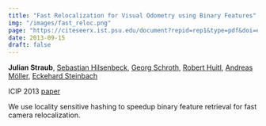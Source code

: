 ```yaml
---
title: "Fast Relocalization for Visual Odometry using Binary Features"
img: "/images/fast_reloc.png"
page: "https://citeseerx.ist.psu.edu/document?repid=rep1&type=pdf&doi=ead7fff772dfb41233fa5351c8e7fbbec303dc81"
date: 2013-09-15
draft: false
---
```

**Julian Straub**, 
[Sebastian Hilsenbeck](https://scholar.google.de/citations?user=TenY_v0AAAAJ), 
[Georg Schroth](https://scholar.google.com/citations?user=OrgfKhAAAAAJ), 
[Robert Huitl](https://scholar.google.com/citations?user=_vdEqpwAAAAJ), 
[Andreas Möller](https://scholar.google.com/citations?user=gFJpHvAAAAAJ), 
[Eckehard Steinbach](https://www.professoren.tum.de/en/steinbach-eckehard)

ICIP 2013
[paper](https://citeseerx.ist.psu.edu/document?repid=rep1&type=pdf&doi=ead7fff772dfb41233fa5351c8e7fbbec303dc81)

We use locality sensitive hashing to speedup binary feature retrieval for fast camera relocalization.
